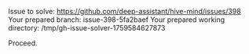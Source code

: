 Issue to solve: https://github.com/deep-assistant/hive-mind/issues/398
Your prepared branch: issue-398-5fa2baef
Your prepared working directory: /tmp/gh-issue-solver-1759584627873

Proceed.